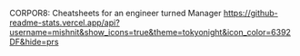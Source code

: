 CORPOR8: Cheatsheets for an engineer turned Manager
https://github-readme-stats.vercel.app/api?username=mishnit&show_icons=true&theme=tokyonight&icon_color=6392DF&hide=prs

